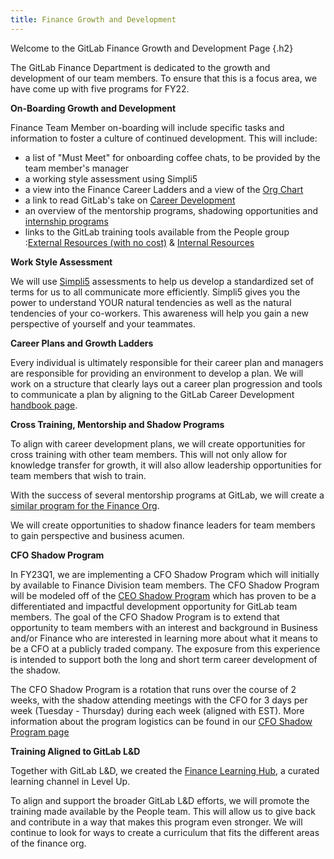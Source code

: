 ```yaml
---
title: Finance Growth and Development
---
```


Welcome to the GitLab Finance Growth and Development Page
{.h2}

The GitLab Finance Department is dedicated to the growth and development of our team members. To ensure that this is a focus area, we have come up with five programs for FY22.

**On-Boarding Growth and Development**

Finance Team Member on-boarding will include specific tasks and information to foster a culture of continued development. This will include:

- a list of "Must Meet" for onboarding coffee chats, to be provided by the team member's manager
- a working style assessment using Simpli5
- a view into the Finance Career Ladders and a view of the [Org Chart](https://comp-calculator.gitlab.net/org_chart)
- a link to read GitLab's take on [Career Development](/handbook/people-group/learning-and-development/career-development/#what-is-career-development)
- an overview of the mentorship programs, shadowing opportunities and [internship programs](/handbook/people-group/learning-and-development/internship-for-learning/)
- links to the GitLab training tools available from the People group :[External Resources (with no cost)](/handbook/people-group/learning-and-development/self-paced-learning/) &  [Internal Resources](/handbook/people-group/learning-and-development/)

**Work Style Assessment**

We will use [Simpli5](https://www.simpli5.com/) assessments to help us develop a standardized set of terms for us to all communicate more efficiently. Simpli5 gives you the power to understand YOUR natural tendencies as well as the natural tendencies of your co-workers. This awareness will help you gain a new perspective of yourself and your teammates.

**Career Plans and Growth Ladders**

Every individual is ultimately responsible for their career plan and managers are responsible for providing an environment to develop a plan. We will work on a structure that clearly lays out a career plan progression and tools to communicate a plan by aligning to the GitLab Career Development [handbook page](/handbook/people-group/learning-and-development/career-development/).

**Cross Training, Mentorship and Shadow Programs**

To align with career development plans, we will create opportunities for cross training with other team members. This will not only allow for knowledge transfer for growth, it will also allow leadership opportunities for team members that wish to train.

With the success of several mentorship programs at GitLab, we will create a [similar program for the Finance Org](mentorship/).

We will create opportunities to shadow finance leaders for team members to gain perspective and business acumen.

**CFO Shadow Program**

In FY23Q1, we are implementing a CFO Shadow Program which will initially by available to Finance Division team members. The CFO Shadow Program will be modeled off of the [CEO Shadow Program](/handbook/ceo/shadow#eligibility) which has proven to be a differentiated and impactful development opportunity for GitLab team members. The goal of the CFO Shadow Program is to extend that opportunity to team members with an interest and background in Business and/or Finance who are interested in learning more about what it means to be a CFO at a publicly traded company. The exposure from this experience is intended to support both the long and short term career development of the shadow.

The CFO Shadow Program is a rotation that runs over the course of 2 weeks, with the shadow attending meetings with the CFO for 3 days per week (Tuesday - Thursday) during each week (aligned with EST). More information about the program logistics can be found in our [CFO Shadow Program page](/handbook/finance/growth-and-development/cfo-shadow-program/)

**Training Aligned to GitLab L&D**

Together with GitLab L&D, we created the [Finance Learning Hub](https://levelup.gitlab.com/pages/finance-hub), a curated learning channel in Level Up.

To align and support the broader GitLab L&D efforts, we will promote the training made available by the People team. This will allow us to give back and contribute in a way that makes this program even stronger. We will continue to look for ways to create a curriculum that fits the different areas of the finance org.
